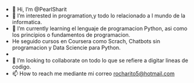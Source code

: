 - 👋 Hi, I’m @PearlSharit
- 👀 I’m interested in programation,y todo lo relacionado a l mundo de la informatica.
- 🌱 I’m currently learning el lenguaje de programacion Python, asi como los principios o fundamentos de programacion. 
- He seguido cursos en Coursera como Scrach, Chatbots sin programacion y Data Sciencie para Python.
- 
- 💞️ I’m looking to collaborate on todo lo que se refiere a digitar lineas de codigo.
- 📫 How to reach me mediante mi correo rocharito5@hotmail.com

<!---
PearlSharit/PearlSharit is a ✨ special ✨ repository because its `README.md` (this file) appears on your GitHub profile.
You can click the Preview link to take a look at your changes.
--->

